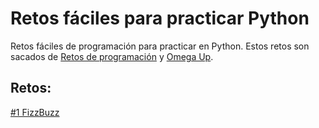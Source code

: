 # Retos fáciles para practicar Python
Retos fáciles de programación para practicar en Python. Estos retos son sacados de [Retos de programación](https://retosdeprogramacion.com/) y [Omega Up](https://omegaup.com/).

## Retos:

[#1 FizzBuzz](https://github.com/KevinCerdaa/RetosFaciles/blob/0ef39ee8263e051ff96e0d82a993920e543d1db0/Reto_1.py)
